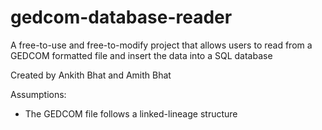 # gedcom-database-reader
A free-to-use and free-to-modify project that allows users to read from a GEDCOM formatted file and insert the data into a SQL database

Created by Ankith Bhat and Amith Bhat

Assumptions:
- The GEDCOM file follows a linked-lineage structure

